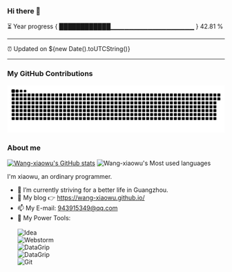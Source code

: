 ### Hi there 👋

⏳ Year progress { ████████████▁▁▁▁▁▁▁▁▁▁▁▁▁▁▁▁▁▁ } 42.81 %

---

⏰ Updated on ${new Date().toUTCString()}

---
### My GitHub Contributions

![](https://raw.githubusercontent.com/wang-xiaowu/wang-xiaowu/main/assets/github-contribution-grid-snake.svg)

### About me

[![Wang-xiaowu's GitHub stats](https://github-readme-stats.vercel.app/api?username=wang-xiaowu&show_icons=true&theme=radical)](https://github.com/anuraghazra/github-readme-stats)
![Wang-xiaowu's Most used languages](https://github-readme-stats.vercel.app/api/top-langs/?username=wang-xiaowu&layout=compact&hide_border=true&langs_count=10)

I'm xiaowu, an ordinary programmer.

- 🔭 I’m currently striving for a better life in Guangzhou.
- 🤔 My blog 👉 https://wang-xiaowu.github.io/
- 📫 My E-mail: 943915349@qq.com
- 🔧 My Power Tools: </br>   
![Idea](https://img.shields.io/badge/-Idea-black?style=plastic&logo=intellijidea)     
![Webstorm](https://img.shields.io/badge/-Webstorm-red?style=plastic&logo=webstorm)     
![DataGrip](https://img.shields.io/badge/-DataGrip-blue?style=plastic&logo=datagrip)     
![DataGrip](https://img.shields.io/badge/-GoLand-green?style=plastic&logo=goland)     
![Git](https://img.shields.io/badge/-Git-yellow?style=plastic&logo=git)    

